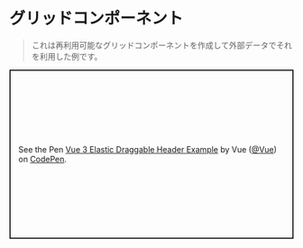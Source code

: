 # グリッドコンポーネント

> これは再利用可能なグリッドコンポーネントを作成して外部データでそれを利用した例です。

<p class="codepen" data-height="300" data-theme-id="39028" data-default-tab="js,result" data-user="Vue" data-slug-hash="zYqvQgw" data-preview="true" data-editable="true" style="height: 300px; box-sizing: border-box; display: flex; align-items: center; justify-content: center; border: 2px solid; margin: 1em 0; padding: 1em;" data-pen-title="Vue 3 Elastic Draggable Header Example">
  <span>See the Pen <a href="https://codepen.io/team/Vue/pen/zYqvQgw">
  Vue 3 Elastic Draggable Header Example</a> by Vue (<a href="https://codepen.io/Vue">@Vue</a>)
  on <a href="https://codepen.io">CodePen</a>.</span>
</p>
<script async src="https://static.codepen.io/assets/embed/ei.js"></script>
